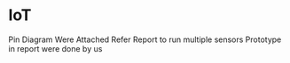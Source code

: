 # IoT
Pin Diagram Were Attached
Refer Report to run multiple sensors
Prototype in report were done by us
